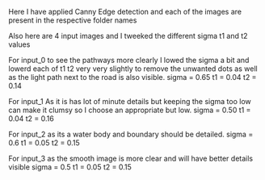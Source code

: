 Here I have applied Canny Edge detection and each of the images are present in the respective folder names 

Also here are 4 input images and I tweeked the different sigma t1 and t2 values

For input_0 to see the pathways more clearly I lowed the sigma a bit and lowerd each of t1 t2 very very slightly to remove the unwanted dots as well as the light path
next to the road is also visible.
sigma   = 0.65
t1      = 0.04
t2      = 0.14


For input_1 As it is has lot of minute details but keeping the sigma too low can make it clumsy so I choose an appropriate but low.
sigma   = 0.50
t1      = 0.04
t2      = 0.16

For input_2 as its a water body and boundary should be detailed.
sigma   = 0.6
t1      = 0.05
t2      = 0.15

For input_3 as the smooth image is more clear and will have better details visible 
sigma   = 0.5
t1      = 0.05
t2      = 0.15

